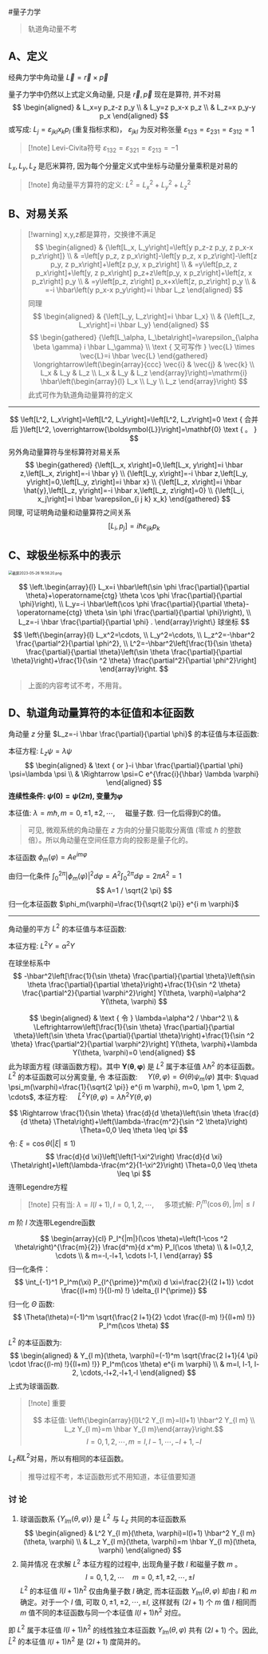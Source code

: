 #量子力学 

>轨道角动量不考


## A、定义 

经典力学中角动量 $\vec{L}=\vec{r} \times \vec{p}$

量子力学中仍然以上式定义角动量, 只是 $\vec{r}, \vec{p}$ 现在是算符, 并不对易
$$
\begin{aligned}
& L_x=y p_z-z p_y \\
& L_y=z p_x-x p_z \\
& L_z=x p_y-y p_x
\end{aligned}
$$
或写成: $L_j=\varepsilon_{j k l} x_k p_l$ (重复指标求和)， $\varepsilon_{j k l}$ 为反对称张量 $\varepsilon_{123}=\varepsilon_{231}=\varepsilon_{312}=1$

>[!note]  Levi-Civita符号 
>$\varepsilon_{132}=\varepsilon_{321}=\varepsilon_{213}=-1$


$L_x, L_y, L_z$ 是厄米算符, 因为每个分量定义式中坐标与动量分量乘积是对易的

>[!note] 角动量平方算符的定义: $L^2=L_x^2+L_y^2+L_z^2$

## B、对易关系
>[!warning] x,y,z都是算符，交换律不满足
$$
\begin{aligned}
& {\left[L_x, L_y\right]=\left[y p_z-z p_y, z p_x-x p_z\right]} \\
& =\left[y p_z, z p_x\right]-\left[y p_z, x p_z\right]-\left[z p_y, z p_x\right]+\left[z p_y, x p_z\right] \\
& =y\left[p_z, z p_x\right]+\left[y, z p_x\right] p_z+z\left[p_y, x p_z\right]+\left[z, x p_z\right] p_y \\
& =y\left[p_z, z\right] p_x+x\left[z, p_z\right] p_y \\
& =-i \hbar\left(y p_x-x p_y\right)=i \hbar L_z
\end{aligned}
$$
同理
$$
\begin{aligned}
& {\left[L_y, L_z\right]=i \hbar L_x} \\
& {\left[L_z, L_x\right]=i \hbar L_y}
\end{aligned}
$$
$$
\begin{gathered}
{\left[L_\alpha, L_\beta\right]=\varepsilon_{\alpha \beta \gamma} i \hbar L_\gamma} \\
\text { 又可写作 } \vec{L} \times \vec{L}=i \hbar \vec{L}
\end{gathered} \longrightarrow\left(\begin{array}{ccc}
\vec{i} & \vec{j} & \vec{k} \\
L_x & L_y & L_z \\
L_x & L_y & L_z
\end{array}\right)=\mathrm{i} \hbar\left(\begin{array}{l}
L_x \\
L_y \\
L_z
\end{array}\right)
$$
此式可作为轨道角动量算符的定义

*****
$$
\left[L^2, L_x\right]=\left[L^2, L_y\right]=\left[L^2, L_z\right]=0 \text { 合并后 }\left[L^2, \overrightarrow{\boldsymbol{L}}\right]=\mathbf{0} \text { 。 }
$$
另外角动量算符与坐标算符对易关系
$$
\begin{gathered}
{\left[L_x, x\right]=0,\left[L_x, y\right]=i \hbar z,\left[L_x, z\right]=-i \hbar y} \\
{\left[L_y, x\right]=-i \hbar z,\left[L_y, y\right]=0,\left[L_y, z\right]=i \hbar x} \\
{\left[L_z, x\right]=i \hbar \hat{y},\left[L_z, y\right]=-i \hbar x,\left[L_z, z\right]=0} \\
{\left[L_i, x_j\right]=i \hbar \varepsilon_{i j k} x_k}
\end{gathered}
$$
同理, 可证明角动量和动量算符之间关系
$$
\left[L_i, p_j\right]=i \hbar \varepsilon_{i j k} p_k
$$

## C、球极坐标系中的表示
<img src="https://obsidian-1317758465.cos.ap-shanghai.myqcloud.com/images/%E6%88%AA%E5%B1%8F2023-05-26%2016.58.20.png" alt="截屏2023-05-26 16.58.20.png" style="zoom:50%;" />

$$
\left.\begin{array}{l}
L_x=i \hbar\left(\sin \phi \frac{\partial}{\partial \theta}+\operatorname{ctg} \theta \cos \phi \frac{\partial}{\partial \phi}\right), \\
L_y=-i \hbar\left(\cos \phi \frac{\partial}{\partial \theta}-\operatorname{ctg} \theta \sin \phi \frac{\partial}{\partial \phi}\right), \\
L_z=-i \hbar \frac{\partial}{\partial \phi} .
\end{array}\right\} 球坐标
$$
$$
\left\{\begin{array}{l}
L_x^2=\cdots, \\
L_y^2=\cdots, \\
L_z^2=-\hbar^2 \frac{\partial^2}{\partial \phi^2}, \\
L^2=-\hbar^2\left[\frac{1}{\sin \theta} \frac{\partial}{\partial \theta}\left(\sin \theta \frac{\partial}{\partial \theta}\right)+\frac{1}{\sin ^2 \theta} \frac{\partial^2}{\partial \phi^2}\right]
\end{array}\right.
$$
>上面的内容考试不考，不用背。


## D、轨道角动量算符的本征值和本征函数
角动量 $z$ 分量 $L_z=-i \hbar \frac{\partial}{\partial \phi}$ 的本征值与本征函数:

本征方程: $L_z \psi=\lambda \psi$
$$
\begin{aligned}
& \text { or }-i \hbar \frac{\partial}{\partial \phi} \psi=\lambda \psi \\
& \Rightarrow \psi=C e^{\frac{i}{\hbar} \lambda \varphi}
\end{aligned}
$$
**连续性条件: $\psi(0)=\psi(2 \pi)$, 变量为$\varphi$**

本征值: $\lambda=m \hbar, m=0, \pm 1, \pm 2, \cdots, \quad$ 磁量子数. 归一化后得到C的值。

>可见, 微观系统的角动量在 $z$ 方向的分量只能取分离值 (零或 $\hbar$ 的整数 倍）。所以角动量在空间任意方向的投影是量子化的。

本征函数 $\phi_m(\varphi)=A e^{i m \varphi}$

由归一化条件 $\int_0^{2 \pi}\left|\phi_m(\varphi)\right|^2 d \varphi=A^2 \int_0^{2 \pi} d \varphi=2 \pi A^2=1$
$$
A=1 / \sqrt{2 \pi}
$$
归一化本征函数 $\phi_m(\varphi)=\frac{1}{\sqrt{2 \pi}} e^{i m \varphi}$

****
角动量的平方 $L^2$ 的本征值与本征函数:

本征方程: $L^2 Y=\alpha^2 Y$

在球坐标系中
$$
-\hbar^2\left[\frac{1}{\sin \theta} \frac{\partial}{\partial \theta}\left(\sin \theta \frac{\partial}{\partial \theta}\right)+\frac{1}{\sin ^2 \theta} \frac{\partial^2}{\partial \varphi^2}\right] Y(\theta, \varphi)=\alpha^2 Y(\theta, \varphi)
$$

$$
\begin{aligned}
& \text { 令 } \lambda=\alpha^2 / \hbar^2 \\
& \Leftrightarrow\left[\frac{1}{\sin \theta} \frac{\partial}{\partial \theta}\left(\sin \theta \frac{\partial}{\partial \theta}\right)+\frac{1}{\sin ^2 \theta} \frac{\partial^2}{\partial \varphi^2}\right] Y(\theta, \varphi)+\lambda Y(\theta, \varphi)=0
\end{aligned}
$$
此为球面方程 (球谐函数方程)。其中 $\boldsymbol{Y}(\boldsymbol{\theta}, \boldsymbol{\varphi})$ 是 $L^2$ 属于本征值 $\lambda \hbar^2$ 的本征函数。
$L^2$ 的本征函数可以分离变量, 令
本征函数: $\quad Y(\theta, \varphi)=\Theta(\theta) \psi_m(\varphi)$
其中: $\quad \psi_m(\varphi)=\frac{1}{\sqrt{2 \pi}} e^{i m \varphi}, m=0, \pm 1, \pm 2, \cdots$,
本征方程: $\quad \hat{L}^2 Y(\theta, \varphi)=\lambda \hbar^2 Y(\theta, \varphi)$

$$
\Rightarrow \frac{1}{\sin \theta} \frac{d}{d \theta}\left(\sin \theta \frac{d}{d \theta} \Theta\right)+\left(\lambda-\frac{m^2}{\sin ^2 \theta}\right) \Theta=0,0 \leq \theta \leq \pi
$$
令: $\xi=\cos \theta(|\xi| \leq 1)$
$$
\frac{d}{d \xi}\left[\left(1-\xi^2\right) \frac{d}{d \xi} \Theta\right]+\left(\lambda-\frac{m^2}{1-\xi^2}\right) \Theta=0,0 \leq \theta \leq \pi
$$
连带Legendre方程

>[!note] 只有当: $\lambda=l(l+1), l=0,1,2, \cdots, \quad$ 多项式解: $P_l^m(\cos \theta),|m| \leq l$


$m$ 阶 $l$ 次连带Legendre函数

$$
\begin{array}{cl}
P_l^{|m|}(\cos \theta)=\left(1-\cos ^2 \theta\right)^{\frac{m}{2}} \frac{d^m}{d x^m} P_l(\cos \theta) \\
& l=0,1,2, \cdots \\
& m=-l,-l+1, \cdots l-1, l
\end{array}
$$
归一化条件：
$$
\int_{-1}^1 P_l^m(\xi) P_{l^{\prime}}^m(\xi) d \xi=\frac{2}{(2 l+1)} \cdot \frac{(l+m) !}{(l-m) !} \delta_{l l^{\prime}}
$$
归一化 $\Theta$ 函数:
$$
\Theta(\theta)=(-1)^m \sqrt{\frac{2 l+1}{2} \cdot \frac{(l-m) !}{(l+m) !}} P_l^m(\cos \theta)
$$

$L^2$ 的本征函数为:
$$
\begin{aligned}
& Y_{l m}(\theta, \varphi)=(-1)^m \sqrt{\frac{2 l+1}{4 \pi} \cdot \frac{(l-m) !}{(l+m) !}} P_l^m(\cos \theta) e^{i m \varphi} \\
& m=l, l-1, l-2, \cdots,-l+2,-l+1,-l
\end{aligned}
$$
上式为球谐函数.

>[!note] 重要
>
>$$
本征值: \left\{\begin{array}{l}L^2 Y_{l m}=l(l+1) \hbar^2 Y_{l m} \\ L_z Y_{l m}=m \hbar Y_{l m}\end{array}\right.$$
>$$
>l=0,1,2, \cdots, m=l, l-1, \cdots,-l+1,-l
>$$

$L_{z}和L^{2}$对易，所以有相同的本征函数。

>推导过程不考，本证函数形式不用知道，本征值要知道


### 讨 论 
1. 球谐函数系 $\left\{Y_{l m}(\theta, \varphi)\right\}$ 是 $L^2$ 与 $L_z$ 共同的本征函数系
$$
\begin{aligned}
& L^2 Y_{l m}(\theta, \varphi)=l(l+1) \hbar^2 Y_{l m}(\theta, \varphi) \\
& L_z Y_{l m}(\theta, \varphi)=m \hbar Y_{l m}(\theta, \varphi)
\end{aligned}
$$
2. 简并情况
在求解 $L^2$ 本征方程的过程中, 出现角量子数 $l$ 和磁量子数 $m$ 。
$$
l=0,1,2, \cdots \quad m=0, \pm 1, \pm 2, \cdots, \pm l
$$
$L^2$ 的本征值 $l(l+1) \hbar^2$ 仅由角量子数 $l$ 确定, 而本征函数 $Y_{l m}(\theta, \varphi)$ 却由 $l$ 和 $m$ 确定。对于一个 $l$ 值, 可取 $0, \pm 1, \pm 2, \cdots, \pm l$, 这样就有 $(2 l+1)$ 个 $m$ 值
$l$ 相同而 $m$ 值不同的本征函数与同一个本征值 $l(l+1) \hbar^2$ 对应。

即 $L^2$ 属于本征值 $l(l+1) \hbar^2$ 的线性独立本征函数 $Y_{l m}(\theta, \varphi)$ 共有 $(2 l+1)$ 个。因此, $\hat{L}^2$ 的本征值 $l(l+1) \hbar^2$ 是 $(2 l+1)$ 度简并的。